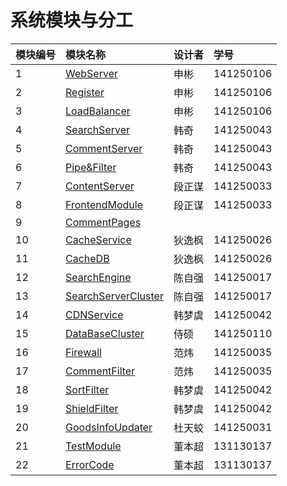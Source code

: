 # 系统模块与分工 #

|模块编号 | 模块名称 | 设计者 |  学号|
| :--- | :---| :---|:---|
|  1 | [WebServer](WebServer.md)| 申彬 | 141250106 |
|  2 | [Register](Register.md)| 申彬 | 141250106 |
|  3 | [LoadBalancer](LoadBalancer.md)	 | 申彬 | 141250106 |
|  4 | [SearchServer](SearchServer.md)| 韩奇  | 141250043 |
|  5 | [CommentServer](CommentServer.md)| 韩奇 | 141250043 |
|  6 | [Pipe&Filter](Pipe&Filter.md)| 韩奇 | 141250043 |
|  7 | [ContentServer](ContentServer.md)| 段正谋 | 141250033 |
|  8 | [FrontendModule](FrontendModule.md)| 段正谋 | 141250033 |
|  9 | [CommentPages](CommentPages.md)|  |  |
|  10| [CacheService](CacheService.md)| 狄逸枫 | 141250026 |
|  11| [CacheDB](CacheDB.md)| 狄逸枫 | 141250026 |
|  12| [SearchEngine](SearchEngine.md)| 陈自强 | 141250017 |
|  13| [SearchServerCluster](SearchServerCluster.md)| 陈自强 | 141250017 |
|  14| [CDNService](CDNService.md)|韩梦虞 | 141250042 |
|  15| [DataBaseCluster](DBCluster.md)| 侍硕 | 141250110 |
|  16| [Firewall](Firewall.md)| 范炜 | 141250035 |
|  17| [CommentFilter](CommentFilter.md)| 范炜 | 141250035 |
|  18| [SortFilter](SortFilter.md)|韩梦虞  | 141250042 |
|  19 | [ShieldFilter](ShieldFilter.md)| 韩梦虞 | 141250042 |
|  20 | [GoodsInfoUpdater](GoodsInfoUpdater.md)| 杜天蛟 | 141250031 |
|  21 | [TestModule](TestModule.md)| 董本超 | 131130137 |
|  22| [ErrorCode](ErrorCode.md)| 董本超 | 131130137 |



